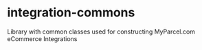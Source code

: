 # integration-commons
Library with common classes used for constructing MyParcel.com eCommerce Integrations
